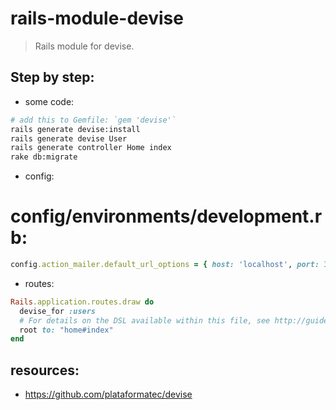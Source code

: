 # rails-module-devise
> Rails module for devise.

## Step by step:
+ some code:
```bash
# add this to Gemfile: `gem 'devise'`
rails generate devise:install
rails generate devise User
rails generate controller Home index
rake db:migrate
```

+ config:
# config/environments/development.rb:
```ruby
config.action_mailer.default_url_options = { host: 'localhost', port: 3000 }
```

+ routes:
```ruby
Rails.application.routes.draw do
  devise_for :users
  # For details on the DSL available within this file, see http://guides.rubyonrails.org/routing.html
  root to: "home#index"
end
```


## resources:
+ https://github.com/plataformatec/devise